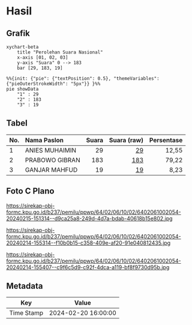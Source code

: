 # Hasil

## Grafik

```mermaid
xychart-beta
    title "Perolehan Suara Nasional"
    x-axis [01, 02, 03]
    y-axis "Suara" 0 --> 183
    bar [29, 183, 19]
```

```mermaid
%%{init: {"pie": {"textPosition": 0.5}, "themeVariables": {"pieOuterStrokeWidth": "5px"}} }%%
pie showData
    "1" : 29
    "2" : 183
    "3" : 19
```

## Tabel

| No. | Nama Paslon    | Suara | Suara (raw) | Persentase |
|:--- |:-------------- | -----:| -----------:| ----------:|
| 1   | ANIES MUHAIMIN | 29    | [29][p-1]   | 12,55      |
| 2   | PRABOWO GIBRAN | 183   | [183][p-2]  | 79,22      |
| 3   | GANJAR MAHFUD  | 19    | [19][p-3]   | 8,23       |


[p-1]: https://github.com/gigit-pemilu/pemilu-2024/blob/main/pilpres/hitung-suara/sub/64-kalimantan-timur/sub/02-kutai-kartanegara/sub/06-tenggarong/sub/1002-loa-ipuh/sub/054-tps/sub/paslon-1.txt
[p-2]: https://github.com/gigit-pemilu/pemilu-2024/blob/main/pilpres/hitung-suara/sub/64-kalimantan-timur/sub/02-kutai-kartanegara/sub/06-tenggarong/sub/1002-loa-ipuh/sub/054-tps/sub/paslon-2.txt
[p-3]: https://github.com/gigit-pemilu/pemilu-2024/blob/main/pilpres/hitung-suara/sub/64-kalimantan-timur/sub/02-kutai-kartanegara/sub/06-tenggarong/sub/1002-loa-ipuh/sub/054-tps/sub/paslon-3.txt

## Foto C Plano

https://sirekap-obj-formc.kpu.go.id/b237/pemilu/ppwp/64/02/06/10/02/6402061002054-20240215-151314--d9ca25a8-249d-4d7a-bdab-40618b15e802.jpg

https://sirekap-obj-formc.kpu.go.id/b237/pemilu/ppwp/64/02/06/10/02/6402061002054-20240214-155314--f10b0b15-c358-409e-af20-91e040812435.jpg

https://sirekap-obj-formc.kpu.go.id/b237/pemilu/ppwp/64/02/06/10/02/6402061002054-20240214-155407--c9f6c5d9-c92f-4dca-a119-bf8f9730d95b.jpg


## Metadata

| Key        | Value               |
| ---------- | ------------------- |
| Time Stamp | 2024-02-20 16:00:00 |



